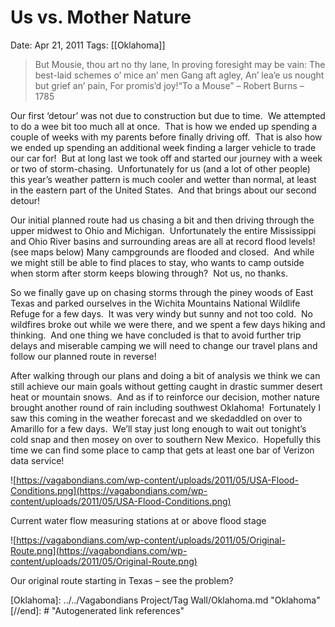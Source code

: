 # Us vs. Mother Nature

Date: Apr 21, 2011
Tags: [[Oklahoma]]

> But Mousie, thou art no thy lane,
In proving foresight may be vain:
The best-laid schemes o’ mice an’ men
Gang aft agley,
An’ lea’e us nought but grief an’ pain,
For promis’d joy!“To a Mouse” – Robert Burns – 1785

Our first ‘detour’ was not due to construction but due to time.  We attempted to do a wee bit too much all at once.  That is how we ended up spending a couple of weeks with my parents before finally driving off.  That is also how we ended up spending an additional week finding a larger vehicle to trade our car for!  But at long last we took off and started our journey with a week or two of storm-chasing.  Unfortunately for us (and a lot of other people) this year’s weather pattern is much cooler and wetter than normal, at least in the eastern part of the United States.  And that brings about our second detour!

Our initial planned route had us chasing a bit and then driving through the upper midwest to Ohio and Michigan.  Unfortunately the entire Mississippi and Ohio River basins and surrounding areas are all at record flood levels! (see maps below) Many campgrounds are flooded and closed.  And while we might still be able to find places to stay, who wants to camp outside when storm after storm keeps blowing through?  Not us, no thanks.

So we finally gave up on chasing storms through the piney woods of East Texas and parked ourselves in the Wichita Mountains National Wildlife Refuge for a few days.  It was very windy but sunny and not too cold.  No wildfires broke out while we were there, and we spent a few days hiking and thinking.  And one thing we have concluded is that to avoid further trip delays and miserable camping we will need to change our travel plans and follow our planned route in reverse!

After walking through our plans and doing a bit of analysis we think we can still achieve our main goals without getting caught in drastic summer desert heat or mountain snows.  And as if to reinforce our decision, mother nature brought another round of rain including southwest Oklahoma!  Fortunately I saw this coming in the weather forecast and we skedaddled on over to Amarillo for a few days.  We’ll stay just long enough to wait out tonight’s cold snap and then mosey on over to southern New Mexico.  Hopefully this time we can find some place to camp that gets at least one bar of Verizon data service!

![https://vagabondians.com/wp-content/uploads/2011/05/USA-Flood-Conditions.png](https://vagabondians.com/wp-content/uploads/2011/05/USA-Flood-Conditions.png)

Current water flow measuring stations at or above flood stage

![https://vagabondians.com/wp-content/uploads/2011/05/Original-Route.png](https://vagabondians.com/wp-content/uploads/2011/05/Original-Route.png)

Our original route starting in Texas – see the problem?

[//begin]: # "Autogenerated link references for markdown compatibility"
[Oklahoma]: ../../Vagabondians Project/Tag Wall/Oklahoma.md "Oklahoma"
[//end]: # "Autogenerated link references"